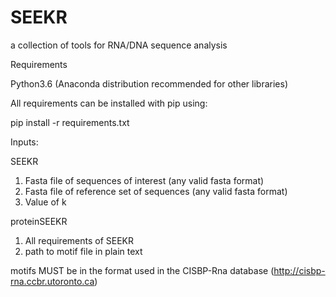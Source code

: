 # SEEKR
a collection of tools for RNA/DNA sequence analysis

Requirements

Python3.6 (Anaconda distribution recommended for other libraries)

All requirements can be installed with pip using:

pip install -r requirements.txt


Inputs: 

SEEKR 

1. Fasta file of sequences of interest (any valid fasta format)
2. Fasta file of reference set of sequences (any valid fasta format)
3. Value of k

proteinSEEKR

1. All requirements of SEEKR
2. path to motif file in plain text

motifs MUST be in the format used in the CISBP-Rna database (http://cisbp-rna.ccbr.utoronto.ca) 

